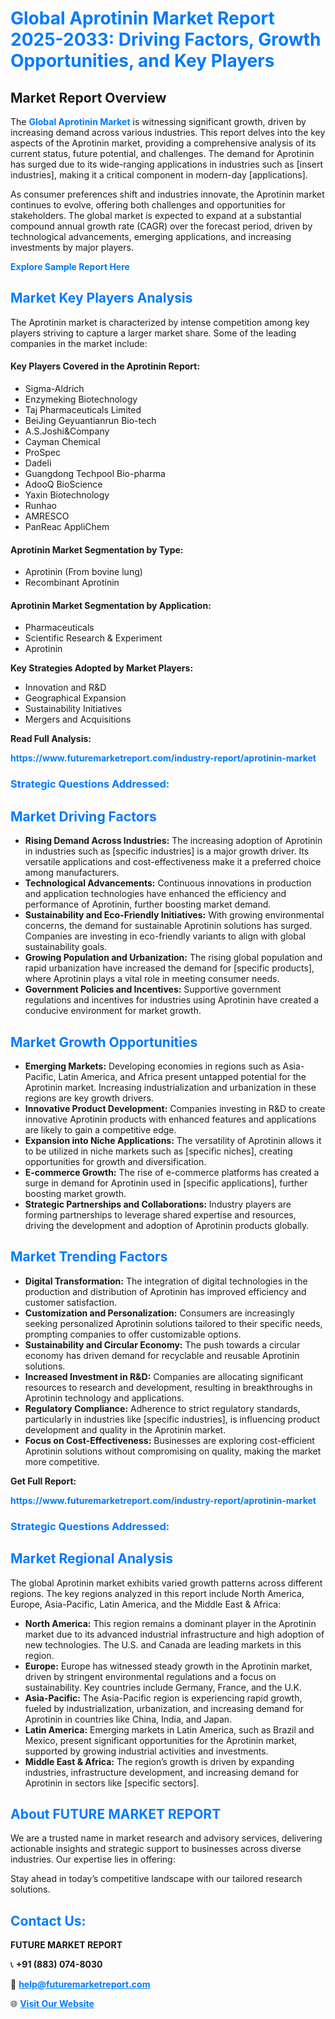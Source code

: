 <h1 style="color: #007BFF;">Global Aprotinin Market Report 2025-2033: Driving Factors, Growth Opportunities, and Key Players</h1>

<section id="overview">
<h2>Market Report Overview</h2>
<p>The <a href="https://www.futuremarketreport.com/industry-report/aprotinin-market" style="color: #007BFF; text-decoration: none;"><strong>Global Aprotinin Market</strong></a> is witnessing significant growth, driven by increasing demand across various industries. This report delves into the key aspects of the Aprotinin market, providing a comprehensive analysis of its current status, future potential, and challenges. The demand for Aprotinin has surged due to its wide-ranging applications in industries such as [insert industries], making it a critical component in modern-day [applications].</p>
<p>As consumer preferences shift and industries innovate, the Aprotinin market continues to evolve, offering both challenges and opportunities for stakeholders. The global market is expected to expand at a substantial compound annual growth rate (CAGR) over the forecast period, driven by technological advancements, emerging applications, and increasing investments by major players.</p>
</section>

<section id="overview">
<p><a href="https://www.futuremarketreport.com/request-sample/reportId=121842" style="color: #007BFF; text-decoration: none;"><strong>Explore Sample Report Here</strong></a></p>
</section>

<section id="key-players">
<h2 style="color: #007BFF;">Market Key Players Analysis</h2>
<p>The Aprotinin market is characterized by intense competition among key players striving to capture a larger market share. Some of the leading companies in the market include:</p>
<h4>Key Players Covered in the Aprotinin Report:</h4>
<ul><li>Sigma-Aldrich</li><li>Enzymeking Biotechnology</li><li>Taj Pharmaceuticals Limited</li><li>BeiJing Geyuantianrun Bio-tech</li><li>A.S.Joshi&amp;Company</li><li>Cayman Chemical</li><li>ProSpec</li><li>Dadeli</li><li>Guangdong Techpool Bio-pharma</li><li>AdooQ BioScience</li><li>Yaxin Biotechnology</li><li>Runhao</li><li>AMRESCO</li><li>PanReac AppliChem</li></ul>
<h4>Aprotinin Market Segmentation by Type:</h4>
<ul><li>Aprotinin (From bovine lung)</li><li>Recombinant Aprotinin</li></ul>

<h4>Aprotinin Market Segmentation by Application:</h4>
<ul><li>Pharmaceuticals</li><li>Scientific Research &amp; Experiment</li><li>Aprotinin</li></ul>
<p><strong>Key Strategies Adopted by Market Players:</strong></p>
<ul>
<li>Innovation and R&D</li>
<li>Geographical Expansion</li>
<li>Sustainability Initiatives</li>
<li>Mergers and Acquisitions</li>
</ul>
</section>

<section>
<p><strong>Read Full Analysis: </strong></p><a href="https://www.futuremarketreport.com/industry-report/aprotinin-market" style="color: #007BFF; text-decoration: none;"><strong>https://www.futuremarketreport.com/industry-report/aprotinin-market</strong></a>
<h3 style="color: #007BFF;">Strategic Questions Addressed:</h3>
</section>

<section id="driving-factors">
<h2 style="color: #007BFF;">Market Driving Factors</h2>
<ul>
<li><strong>Rising Demand Across Industries:</strong> The increasing adoption of Aprotinin in industries such as [specific industries] is a major growth driver. Its versatile applications and cost-effectiveness make it a preferred choice among manufacturers.</li>
<li><strong>Technological Advancements:</strong> Continuous innovations in production and application technologies have enhanced the efficiency and performance of Aprotinin, further boosting market demand.</li>
<li><strong>Sustainability and Eco-Friendly Initiatives:</strong> With growing environmental concerns, the demand for sustainable Aprotinin solutions has surged. Companies are investing in eco-friendly variants to align with global sustainability goals.</li>
<li><strong>Growing Population and Urbanization:</strong> The rising global population and rapid urbanization have increased the demand for [specific products], where Aprotinin plays a vital role in meeting consumer needs.</li>
<li><strong>Government Policies and Incentives:</strong> Supportive government regulations and incentives for industries using Aprotinin have created a conducive environment for market growth.</li>
</ul>
</section>

<section id="growth-opportunities">
<h2 style="color: #007BFF;">Market Growth Opportunities</h2>
<ul>
<li><strong>Emerging Markets:</strong> Developing economies in regions such as Asia-Pacific, Latin America, and Africa present untapped potential for the Aprotinin market. Increasing industrialization and urbanization in these regions are key growth drivers.</li>
<li><strong>Innovative Product Development:</strong> Companies investing in R&D to create innovative Aprotinin products with enhanced features and applications are likely to gain a competitive edge.</li>
<li><strong>Expansion into Niche Applications:</strong> The versatility of Aprotinin allows it to be utilized in niche markets such as [specific niches], creating opportunities for growth and diversification.</li>
<li><strong>E-commerce Growth:</strong> The rise of e-commerce platforms has created a surge in demand for Aprotinin used in [specific applications], further boosting market growth.</li>
<li><strong>Strategic Partnerships and Collaborations:</strong> Industry players are forming partnerships to leverage shared expertise and resources, driving the development and adoption of Aprotinin products globally.</li>
</ul>
</section>

<section id="trending-factors">
<h2 style="color: #007BFF;">Market Trending Factors</h2>
<ul>
<li><strong>Digital Transformation:</strong> The integration of digital technologies in the production and distribution of Aprotinin has improved efficiency and customer satisfaction.</li>
<li><strong>Customization and Personalization:</strong> Consumers are increasingly seeking personalized Aprotinin solutions tailored to their specific needs, prompting companies to offer customizable options.</li>
<li><strong>Sustainability and Circular Economy:</strong> The push towards a circular economy has driven demand for recyclable and reusable Aprotinin solutions.</li>
<li><strong>Increased Investment in R&D:</strong> Companies are allocating significant resources to research and development, resulting in breakthroughs in Aprotinin technology and applications.</li>
<li><strong>Regulatory Compliance:</strong> Adherence to strict regulatory standards, particularly in industries like [specific industries], is influencing product development and quality in the Aprotinin market.</li>
<li><strong>Focus on Cost-Effectiveness:</strong> Businesses are exploring cost-efficient Aprotinin solutions without compromising on quality, making the market more competitive.</li>
</ul>
</section>

<section>
<p><strong>Get Full Report: </strong></p><a href="https://www.futuremarketreport.com/industry-report/aprotinin-market" style="color: #007BFF; text-decoration: none;"><strong>https://www.futuremarketreport.com/industry-report/aprotinin-market</strong></a>
<h3 style="color: #007BFF;">Strategic Questions Addressed:</h3>
</section>


<section id="regional-analysis">
<h2 style="color: #007BFF;">Market Regional Analysis</h2>
<p>The global Aprotinin market exhibits varied growth patterns across different regions. The key regions analyzed in this report include North America, Europe, Asia-Pacific, Latin America, and the Middle East & Africa:</p>
<ul>
<li><strong>North America:</strong> This region remains a dominant player in the Aprotinin market due to its advanced industrial infrastructure and high adoption of new technologies. The U.S. and Canada are leading markets in this region.</li>
<li><strong>Europe:</strong> Europe has witnessed steady growth in the Aprotinin market, driven by stringent environmental regulations and a focus on sustainability. Key countries include Germany, France, and the U.K.</li>
<li><strong>Asia-Pacific:</strong> The Asia-Pacific region is experiencing rapid growth, fueled by industrialization, urbanization, and increasing demand for Aprotinin in countries like China, India, and Japan.</li>
<li><strong>Latin America:</strong> Emerging markets in Latin America, such as Brazil and Mexico, present significant opportunities for the Aprotinin market, supported by growing industrial activities and investments.</li>
<li><strong>Middle East & Africa:</strong> The region’s growth is driven by expanding industries, infrastructure development, and increasing demand for Aprotinin in sectors like [specific sectors].</li>
</ul>
</section>

<footer>
<h2 style="color: #007BFF;">About FUTURE MARKET REPORT</h2>
<p>We are a trusted name in market research and advisory services, delivering actionable insights and strategic support to businesses across diverse industries. Our expertise lies in offering:</p>

<p>Stay ahead in today’s competitive landscape with our tailored research solutions.</p>

<h2 style="color: #007BFF;">Contact Us:</h2>
<p><strong>FUTURE MARKET REPORT</strong></p>
<p>📞 <strong>+91 (883) 074-8030</strong></p>
<p>📧 <strong><a href="mailto:help@futuremarketreport.com" style="color: #007BFF;">help@futuremarketreport.com</a></strong></p>
<p>🌐 <strong><a href="https://www.futuremarketreport.com/" style="color: #007BFF;">Visit Our Website</a></strong></p>
</footer>